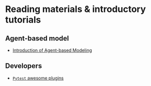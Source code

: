 # Reading materials & introductory tutorials

## Agent-based model

- [Introduction of Agent-based Modeling](https://gistbok.ucgis.org/bok-topics/agent-based-modeling)


## Developers

- [`Pytest` awesome plugins](https://towardsdatascience.com/pytest-plugins-to-love-%EF%B8%8F-9c71635fbe22)
